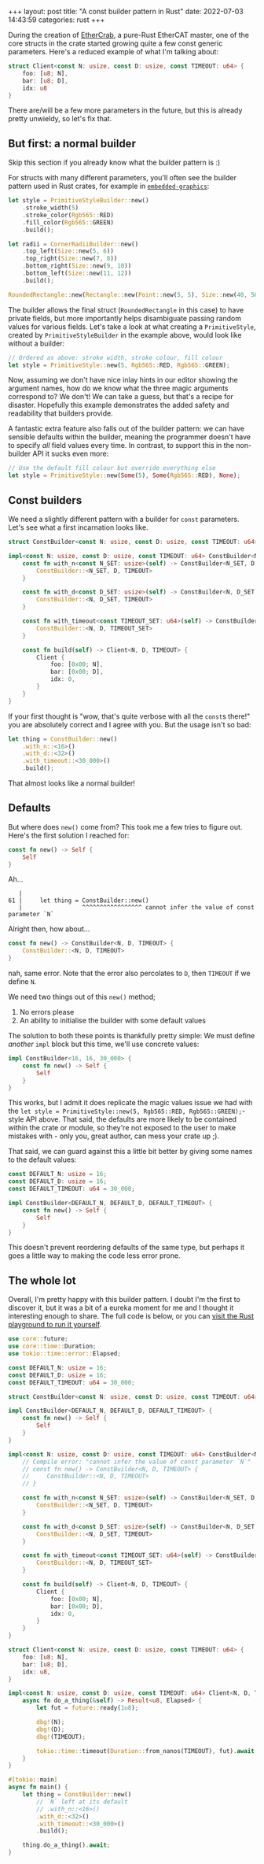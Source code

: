 +++
layout: post
title: "A const builder pattern in Rust"
date: 2022-07-03 14:43:59
categories: rust
+++

During the creation of [EtherCrab](https://github.com/ethercrab-rs/ethercrab), a pure-Rust EtherCAT
master, one of the core structs in the crate started growing quite a few const generic parameters.
Here's a reduced example of what I'm talking about:

```rust
struct Client<const N: usize, const D: usize, const TIMEOUT: u64> {
    foo: [u8; N],
    bar: [u8; D],
    idx: u8
}
```

There are/will be a few more parameters in the future, but this is already pretty unwieldy, so let's
fix that.

## But first: a normal builder

Skip this section if you already know what the builder pattern is :)

For structs with many different parameters, you'll often see the builder pattern used in Rust
crates, for example in [`embedded-graphics`](https://docs.rs/embedded-graphics):

```rust
let style = PrimitiveStyleBuilder::new()
    .stroke_width(5)
    .stroke_color(Rgb565::RED)
    .fill_color(Rgb565::GREEN)
    .build();

let radii = CornerRadiiBuilder::new()
    .top_left(Size::new(5, 6))
    .top_right(Size::new(7, 8))
    .bottom_right(Size::new(9, 10))
    .bottom_left(Size::new(11, 12))
    .build();

RoundedRectangle::new(Rectangle::new(Point::new(5, 5), Size::new(40, 50)), radii)
```

The builder allows the final struct (`RoundedRectangle` in this case) to have private fields, but
more importantly helps disambiguate passing random values for various fields. Let's take a look at
what creating a `PrimitiveStyle`, created by `PrimitiveStyleBuilder` in the example above, would
look like without a builder:

```rust
// Ordered as above: stroke width, stroke colour, fill colour
let style = PrimitiveStyle::new(5, Rgb565::RED, Rgb565::GREEN);
```

Now, assuming we don't have nice inlay hints in our editor showing the argument names, how do we
know what the three magic arguments correspond to? We don't! We can take a guess, but that's a
recipe for disaster. Hopefully this example demonstrates the added safety and readability that
builders provide.

A fantastic extra feature also falls out of the builder pattern: we can have sensible defaults
within the builder, meaning the programmer doesn't have to specify _all_ field values every time. In
contrast, to support this in the non-builder API it sucks even more:

```rust
// Use the default fill colour but override everything else
let style = PrimitiveStyle::new(Some(5), Some(Rgb565::RED), None);
```

## Const builders

We need a slightly different pattern with a builder for `const` parameters. Let's see what a first
incarnation looks like.

```rust
struct ConstBuilder<const N: usize, const D: usize, const TIMEOUT: u64>;

impl<const N: usize, const D: usize, const TIMEOUT: u64> ConstBuilder<N, D, TIMEOUT> {
    const fn with_n<const N_SET: usize>(self) -> ConstBuilder<N_SET, D, TIMEOUT> {
        ConstBuilder::<N_SET, D, TIMEOUT>
    }

    const fn with_d<const D_SET: usize>(self) -> ConstBuilder<N, D_SET, TIMEOUT> {
        ConstBuilder::<N, D_SET, TIMEOUT>
    }

    const fn with_timeout<const TIMEOUT_SET: u64>(self) -> ConstBuilder<N, D, TIMEOUT_SET> {
        ConstBuilder::<N, D, TIMEOUT_SET>
    }

    const fn build(self) -> Client<N, D, TIMEOUT> {
        Client {
            foo: [0x00; N],
            bar: [0x00; D],
            idx: 0,
        }
    }
}
```

If your first thought is "wow, that's quite verbose with all the `const`s there!" you are absolutely
correct and I agree with you. But the usage isn't so bad:

```rust
let thing = ConstBuilder::new()
    .with_n::<16>()
    .with_d::<32>()
    .with_timeout::<30_000>()
    .build();
```

That almost looks like a normal builder!

## Defaults

But where does `new()` come from? This took me a few tries to figure out. Here's the first solution
I reached for:

```rust
const fn new() -> Self {
    Self
}
```

Ah...

```
   |
61 |     let thing = ConstBuilder::new()
   |                 ^^^^^^^^^^^^^^^^^ cannot infer the value of const parameter `N`
```

Alright then, how about...

```rust
const fn new() -> ConstBuilder<N, D, TIMEOUT> {
    ConstBuilder::<N, D, TIMEOUT>
}
```

nah, same error. Note that the error also percolates to `D`, then `TIMEOUT` if we define `N`.

We need two things out of this `new()` method;

1. No errors please
2. An ability to initialise the builder with some default values

The solution to both these points is thankfully pretty simple: We must define _another_ `impl` block
but this time, we'll use concrete values:

```rust
impl ConstBuilder<16, 16, 30_000> {
    const fn new() -> Self {
        Self
    }
}
```

This works, but I admit it does replicate the magic values issue we had with the
`let style = PrimitiveStyle::new(5, Rgb565::RED, Rgb565::GREEN);`-style API above. That said, the
defaults are more likely to be contained within the crate or module, so they're not exposed to the
user to make mistakes with - only you, great author, can mess your crate up ;).

That said, we can guard against this a little bit better by giving some names to the default values:

```rust
const DEFAULT_N: usize = 16;
const DEFAULT_D: usize = 16;
const DEFAULT_TIMEOUT: u64 = 30_000;

impl ConstBuilder<DEFAULT_N, DEFAULT_D, DEFAULT_TIMEOUT> {
    const fn new() -> Self {
        Self
    }
}
```

This doesn't prevent reordering defaults of the same type, but perhaps it goes a little way to
making the code less error prone.

## The whole lot

Overall, I'm pretty happy with this builder pattern. I doubt I'm the first to discover it, but it
was a bit of a eureka moment for me and I thought it interesting enough to share. The full code is
below, or you can
[visit the Rust playground to run it yourself](https://play.rust-lang.org/?version=stable&mode=debug&edition=2021&gist=91799c2dba1211543fc196504fee6617).

```rust
use core::future;
use core::time::Duration;
use tokio::time::error::Elapsed;

const DEFAULT_N: usize = 16;
const DEFAULT_D: usize = 16;
const DEFAULT_TIMEOUT: u64 = 30_000;

struct ConstBuilder<const N: usize, const D: usize, const TIMEOUT: u64>;

impl ConstBuilder<DEFAULT_N, DEFAULT_D, DEFAULT_TIMEOUT> {
    const fn new() -> Self {
        Self
    }
}

impl<const N: usize, const D: usize, const TIMEOUT: u64> ConstBuilder<N, D, TIMEOUT> {
    // Compile error: "cannot infer the value of const parameter `N`"
    // const fn new() -> ConstBuilder<N, D, TIMEOUT> {
    //     ConstBuilder::<N, D, TIMEOUT>
    // }

    const fn with_n<const N_SET: usize>(self) -> ConstBuilder<N_SET, D, TIMEOUT> {
        ConstBuilder::<N_SET, D, TIMEOUT>
    }

    const fn with_d<const D_SET: usize>(self) -> ConstBuilder<N, D_SET, TIMEOUT> {
        ConstBuilder::<N, D_SET, TIMEOUT>
    }

    const fn with_timeout<const TIMEOUT_SET: u64>(self) -> ConstBuilder<N, D, TIMEOUT_SET> {
        ConstBuilder::<N, D, TIMEOUT_SET>
    }

    const fn build(self) -> Client<N, D, TIMEOUT> {
        Client {
            foo: [0x00; N],
            bar: [0x00; D],
            idx: 0,
        }
    }
}

struct Client<const N: usize, const D: usize, const TIMEOUT: u64> {
    foo: [u8; N],
    bar: [u8; D],
    idx: u8,
}

impl<const N: usize, const D: usize, const TIMEOUT: u64> Client<N, D, TIMEOUT> {
    async fn do_a_thing(&self) -> Result<u8, Elapsed> {
        let fut = future::ready(1u8);

        dbg!(N);
        dbg!(D);
        dbg!(TIMEOUT);

        tokio::time::timeout(Duration::from_nanos(TIMEOUT), fut).await
    }
}

#[tokio::main]
async fn main() {
    let thing = ConstBuilder::new()
        // `N` left at its default
        // .with_n::<16>()
        .with_d::<32>()
        .with_timeout::<30_000>()
        .build();

    thing.do_a_thing().await;
}

```
